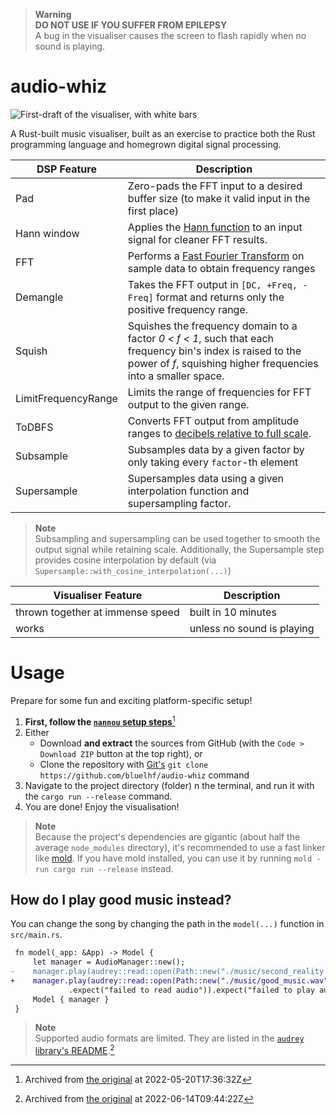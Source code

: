 > **Warning**  
> **DO NOT USE IF YOU SUFFER FROM EPILEPSY**  
> A bug in the visualiser causes the screen to flash rapidly when no sound is playing.
# audio-whiz
![First-draft of the visualiser, with white bars](https://user-images.githubusercontent.com/52505120/193404038-f23168a5-2793-420b-bd7f-5a7d465391e7.png)



A Rust-built music visualiser, built as an exercise to practice both the Rust programming language and homegrown digital signal processing.

|DSP Feature|Description|
|---|---|
|Pad|Zero-pads the FFT input to a desired buffer size (to make it valid input in the first place)
|Hann window|Applies the [Hann function](https://en.wikipedia.org/wiki/Hann_function) to an input signal for cleaner FFT results.
|FFT|Performs a [Fast Fourier Transform](https://en.wikipedia.org/wiki/Fast_Fourier_transform) on sample data to obtain frequency ranges|
|Demangle|Takes the FFT output in `[DC, +Freq, -Freq]` format and returns only the positive frequency range.
|Squish|Squishes the frequency domain to a factor _0 < f < 1_, such that each frequency bin's index is raised to the power of _f_, squishing higher frequencies into a smaller space.
|LimitFrequencyRange|Limits the range of frequencies for FFT output to the given range.|
|ToDBFS|Converts FFT output from amplitude ranges to [decibels relative to full scale](https://en.wikipedia.org/wiki/DBFS).|
|Subsample|Subsamples data by a given factor by only taking every `factor`-th element
|Supersample|Supersamples data using a given interpolation function and supersampling factor.|
> **Note**  
> Subsampling and supersampling can be used together to smooth the output signal while retaining scale. Additionally, the Supersample step provides
> cosine interpolation by default (via `Supersample::with_cosine_interpolation(...)`)

|Visualiser Feature|Description|
|---|---|
|thrown together at immense speed|built in 10 minutes|
|works|unless no sound is playing|

# Usage
Prepare for some fun and exciting platform-specific setup!

1. **First, follow the [`nannou` setup steps](https://web.archive.org/web/20220520173632/https://guide.nannou.cc/getting_started/platform-specific_setup.html)**[^1]
2. Either
    - Download **and extract** the sources from GitHub (with the `Code > Download ZIP` button at the top right), or
    - Clone the repository with [Git's](https://git-scm.com/book/en/v2/Getting-Started-Installing-Git) `git clone https://github.com/bluelhf/audio-whiz` command
3. Navigate to the project directory (folder) n the terminal, and run it with the `cargo run --release` command.
4. You are done! Enjoy the visualisation!
> **Note**  
> Because the project's dependencies are gigantic (about half the average `node_modules` directory), it's recommended to use a
> fast linker like [mold](https://github.com/rui314/mold). If you have mold installed, you can use it by running `mold -run cargo run --release` instead.

## How do I play good music instead?
You can change the song by changing the path in the `model(...)` function in `src/main.rs`.
```diff
 fn model(_app: &App) -> Model {
     let manager = AudioManager::new();
-    manager.play(audrey::read::open(Path::new("./music/second_reality.wav"))
+    manager.play(audrey::read::open(Path::new("./music/good_music.wav"))
             .expect("failed to read audio")).expect("failed to play audio");
     Model { manager }
 }
```
> **Note**  
> Supported audio formats are limited. They are listed in the [`audrey` library's README](https://web.archive.org/web/20220614094422/https://github.com/RustAudio/audrey#supported-formats).[^2]
[^1]: Archived from [the original](https://guide.nannou.cc/getting_started/platform-specific_setup.html) at 2022-05-20T17:36:32Z
[^2]: Archived from [the original](https://github.com/RustAudio/audrey#supported-formats) at 2022-06-14T09:44:22Z

